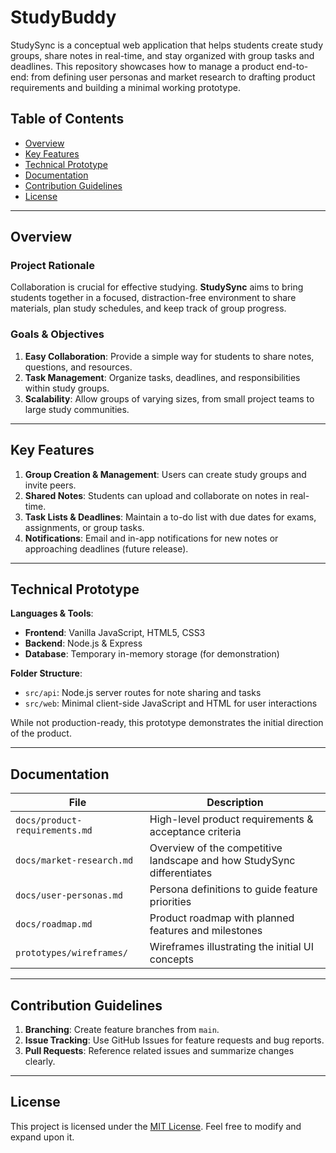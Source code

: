 # StudyBuddy

StudySync is a conceptual web application that helps students create study groups, share notes in real-time, and stay organized with group tasks and deadlines. This repository showcases how to manage a product end-to-end: from defining user personas and market research to drafting product requirements and building a minimal working prototype.

## Table of Contents
- [Overview](#overview)
- [Key Features](#key-features)
- [Technical Prototype](#technical-prototype)
- [Documentation](#documentation)
- [Contribution Guidelines](#contribution-guidelines)
- [License](#license)

---

## Overview

### Project Rationale
Collaboration is crucial for effective studying. **StudySync** aims to bring students together in a focused, distraction-free environment to share materials, plan study schedules, and keep track of group progress.

### Goals & Objectives
1. **Easy Collaboration**: Provide a simple way for students to share notes, questions, and resources.
2. **Task Management**: Organize tasks, deadlines, and responsibilities within study groups.
3. **Scalability**: Allow groups of varying sizes, from small project teams to large study communities.

---

## Key Features
1. **Group Creation & Management**: Users can create study groups and invite peers.
2. **Shared Notes**: Students can upload and collaborate on notes in real-time.
3. **Task Lists & Deadlines**: Maintain a to-do list with due dates for exams, assignments, or group tasks.
4. **Notifications**: Email and in-app notifications for new notes or approaching deadlines (future release).

---

## Technical Prototype

**Languages & Tools**:
- **Frontend**: Vanilla JavaScript, HTML5, CSS3
- **Backend**: Node.js & Express
- **Database**: Temporary in-memory storage (for demonstration)

**Folder Structure**:
- `src/api`: Node.js server routes for note sharing and tasks
- `src/web`: Minimal client-side JavaScript and HTML for user interactions

While not production-ready, this prototype demonstrates the initial direction of the product.

---

## Documentation

| File                               | Description                                                               |
|------------------------------------|---------------------------------------------------------------------------|
| `docs/product-requirements.md`     | High-level product requirements & acceptance criteria                     |
| `docs/market-research.md`          | Overview of the competitive landscape and how StudySync differentiates    |
| `docs/user-personas.md`            | Persona definitions to guide feature priorities                           |
| `docs/roadmap.md`                  | Product roadmap with planned features and milestones                      |
| `prototypes/wireframes/`           | Wireframes illustrating the initial UI concepts                           |

---

## Contribution Guidelines
1. **Branching**: Create feature branches from `main`.
2. **Issue Tracking**: Use GitHub Issues for feature requests and bug reports.
3. **Pull Requests**: Reference related issues and summarize changes clearly.

---

## License
This project is licensed under the [MIT License](LICENSE). Feel free to modify and expand upon it.

